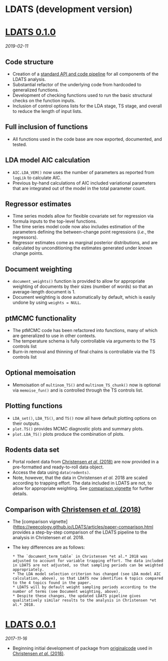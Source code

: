 # LDATS (development version)

# [LDATS 0.1.0](https://github.com/weecology/LDATS/pull/105)
*2019-02-11*

## Code structure
* Creation of a [standard API and code pipeline](https://weecology.github.io/LDATS/articles/LDATS_codebase.html) for all components of the LDATS analysis.
* Substantial refactor of the underlying code from hardcoded to generalized functions.
* Development of checking functions used to run the basic structural checks on the function inputs.
* Inclusion of control options lists for the LDA stage, TS stage, and overall to reduce the length of input lists.

## Full inclusion of functions
* All functions used in the code base are now exported, documented, and tested.

## LDA model AIC calculation
* `AIC.LDA_VEM()` now uses the number of parameters as reported from `logLik` to calculate AIC.
* Previous by-hand calculations of AIC included variational parameters that are integrated out of the model in the total parameter count.

## Regressor estimates
* Time series models allow for flexible covariate set for regression via formula inputs to the top-level functions.
* The time series model code now also includes estimation of the parameters defining the between-change point regressions (*i.e.*, the regressors).
* Regressor estimates come as marginal posterior distributions, and are calculated by unconditioning the estimates generated under known change points. 

## Document weighting
* `document_weights()` function is provided to allow for appropriate weighting of documents by their sizes (number of words) so that an average-length document is 1.
* Document weighting is done automatically by default, which is easily undone by using `weights = NULL`. 

## ptMCMC functionality
* The ptMCMC code has been refactored into functions, many of which are generalized to use in other contexts.
* The temperature schema is fully controllable via arguments to the TS controls list
* Burn-in removal and thinning of final chains is controllable via the TS controls list

## Optional memoisation
* Memoisation of `multinom_TS()` and `multinom_TS_chunk()` now is optional via `memoise_fun()` and is controlled through the TS controls list.

## Plotting functions
* `LDA_set()`, `LDA_TS()`, and `TS()` now all have default plotting options on their outputs.
* `plot.TS()` provides MCMC diagnostic plots and summary plots.
* `plot.LDA_TS()` plots produce the combination of plots.

## Rodents data set
* Portal rodent data from [Christensen *et al.* (2018)](https://doi.org/10.1002/ecy.2373) are now provided in a pre-formatted and ready-to-roll data object.
* Access the data using `data(rodents)`.
* Note, however, that the data in Christensen *et al.* 2018 are scaled according to trapping effort. The data included in LDATS are not, to allow for appropriate weighting. See [comparison vignette](https://weecology.github.io/LDATS/articles/paper-comparison.html) for further details.


## Comparison with [Christensen *et al.* (2018)](https://doi.org/10.1002/ecy.2373)
* The [comparison vignette](https://weecology.github.io/LDATS/articles/paper-comparison.html provides a step-by-step comparison of the LDATS pipeline to the analysis in Christensen *et al.* 2018. 
* The key differences are as follows:

      * The `document_term_table` in Christensen *et al.* 2018 was adjusted to account for variable trapping effort. The data included in LDATS are not adjusted, so that sampling periods can be weighted appropriately.
      * The LDA model selection criterion has changed (see LDA model AIC calculation, above), so that LDATS now identifies 6 topics compared to the 4 topics found in the paper.
      * LDATS will by default weight sampling periods according to the number of terms (see Document weighting, above). 
      * Despite these changes, the updated LDATS pipeline gives qualitatively similar results to the analysis in Christensen *et al.* 2018. 

# [LDATS 0.0.1](https://github.com/weecology/LDATS/commit/326506b9d7fb3e0223948d0245381963f83a2b37) 
*2017-11-16*

* Beginning initial development of package from [originalcode]((https://github.com/emchristensen/Extreme-events-LDA)) used in [Christensen *et al.* (2018)](https://doi.org/10.1002/ecy.2373).
